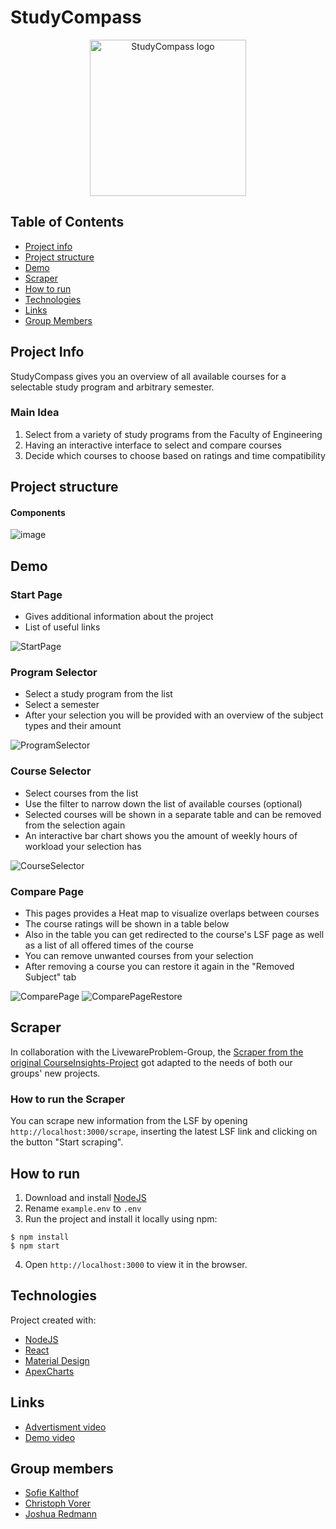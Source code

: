 # StudyCompass

<p align="center">
<img height="250px" src="https://user-images.githubusercontent.com/42224338/127767915-46af828c-f15c-4367-a5bf-0620a8ad269c.png" alt="StudyCompass logo"> </br>
</p>

## Table of Contents

- [Project info](#project-info)
- [Project structure](#project-structure)
- [Demo](#demo)
- [Scraper](#scraper)
- [How to run](#how-to-run)
- [Technologies](#technologies)
- [Links](#links)
- [Group Members](#group-members)

## Project Info

StudyCompass gives you an overview of all available courses for a selectable study program and arbitrary semester.

### Main Idea

1. Select from a variety of study programs from the Faculty of Engineering
2. Having an interactive interface to select and compare courses
3. Decide which courses to choose based on ratings and time compatibility

## Project structure

#### Components

![image](https://user-images.githubusercontent.com/42224338/127767789-ae1bbb57-80af-481c-a3b1-0a3f3559b988.png)

## Demo

### Start Page

- Gives additional information about the project
- List of useful links

![StartPage](https://user-images.githubusercontent.com/42224338/127767803-84ea5a6d-3084-4b32-8992-e77a9992750b.png)

### Program Selector

- Select a study program from the list
- Select a semester
- After your selection you will be provided with an overview of the subject types and their amount

![ProgramSelector](https://user-images.githubusercontent.com/42224338/127767806-1586a52b-3c2c-4153-9a05-d5e553f4a8a7.png)

### Course Selector

- Select courses from the list
- Use the filter to narrow down the list of available courses (optional)
- Selected courses will be shown in a separate table and can be removed from the selection again
- An interactive bar chart shows you the amount of weekly hours of workload your selection has

![CourseSelector](https://user-images.githubusercontent.com/42224338/127767810-05df5ea5-5ee9-4cd4-9b9d-bf36eb3d127e.png)

### Compare Page

- This pages provides a Heat map to visualize overlaps between courses
- The course ratings will be shown in a table below
- Also in the table you can get redirected to the course's LSF page as well as a list of all offered times of the course
- You can remove unwanted courses from your selection
- After removing a course you can restore it again in the "Removed Subject" tab

![ComparePage](https://user-images.githubusercontent.com/42224338/127767814-c1e53fa0-2633-4fba-9f38-d99961ba3a48.png)
![ComparePageRestore](https://user-images.githubusercontent.com/42224338/127767816-15570bae-01ea-4035-8a12-36c8add8e252.png)

## Scraper

In collaboration with the LivewareProblem-Group, the [Scraper from the original CourseInsights-Project](https://github.com/FloRich/uni-due-course-catalog-scraper) got adapted to the needs of both our groups' new projects.

### How to run the Scraper

You can scrape new information from the LSF by opening `http://localhost:3000/scrape`, inserting the latest LSF link and clicking on the button "Start scraping".

## How to run

1. Download and install [NodeJS](https://nodejs.org/de/download/)
2. Rename `example.env` to `.env`
3. Run the project and install it locally using npm:

```
$ npm install
$ npm start
```

4. Open `http://localhost:3000` to view it in the browser.

## Technologies

Project created with:

- [NodeJS](https://nodejs.org/de/download/)
- [React](https://reactjs.org/docs/getting-started.html)
- [Material Design](https://material-ui.com/getting-started/installation/)
- [ApexCharts](https://apexcharts.com/docs/react-charts/)

## Links

- [Advertisment video](https://youtu.be/7DCxgKcqt2I)
- [Demo video](https://youtu.be/007pnTNcOKk)

## Group members

- [Sofie Kalthof](https://github.com/sofiekalthof)
- [Christoph Vorer](https://github.com/ChrizzieSFN)
- [Joshua Redmann](https://github.com/Jashnok)
